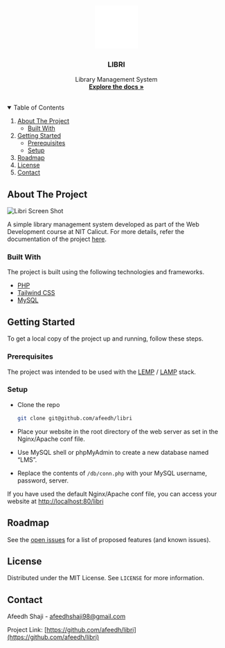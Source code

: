 
<p align="center">
  <a href="https://github.com/othneildrew/Best-README-Template">
    <img src="./static/svg/libri_outline_animated.svg" alt="Logo" width="100" height="100">
  </a>

  <h3 align="center">LIBRI</h3>

  <p align="center">
    Library Management System
    <br />
    <a href="https://github.com/afeedh/libri/docs"><strong>Explore the docs »</strong></a>
    <br />
    <br />
  </p>
</p>



<!-- TABLE OF CONTENTS -->
<details open="open">
  <summary>Table of Contents</summary>
  <ol>
    <li>
      <a href="#about-the-project">About The Project</a>
      <ul>
        <li><a href="#built-with">Built With</a></li>
      </ul>
    </li>
    <li>
      <a href="#getting-started">Getting Started</a>
      <ul>
        <li><a href="#prerequisites">Prerequisites</a></li>
        <li><a href="#setup">Setup</a></li>
      </ul>
    </li>
    <li><a href="#roadmap">Roadmap</a></li>
    <li><a href="#license">License</a></li>
    <li><a href="#contact">Contact</a></li>
  </ol>
</details>



<!-- ABOUT THE PROJECT -->
## About The Project

![Libri Screen Shot][product-screenshot]

A simple library management system developed as part of the Web Development course at NIT Calicut. For more details, refer the documentation of the project [here](https://github.com/afeedh/libri/doc/).

### Built With

The project is built using the following technologies and frameworks.

* [PHP](https://www.php.net/manual/en/)
* [Tailwind CSS](https://tailwindcss.com/docs)
* [MySQL](https://dev.mysql.com/doc/)


<!-- GETTING STARTED -->
## Getting Started

To get a local copy of the project up and running, follow these steps.

### Prerequisites

The project was intended to be used with the [LEMP](https://www.digitalocean.com/community/tutorials/how-to-install-linux-nginx-mysql-php-lemp-stack-in-ubuntu-16-04) 
/ [LAMP](https://www.digitalocean.com/community/tutorials/how-to-install-linux-apache-mysql-php-lamp-stack-ubuntu-18-04) stack.

### Setup

* Clone the repo
   ```sh
   git clone git@github.com/afeedh/libri
   ``` 

* Place your website in the root directory of the web server as set in the Nginx/Apache conf file.

* Use MySQL shell or phpMyAdmin to create a new database named “LMS”.

* Replace the contents of `/db/conn.php` with your MySQL username, password, server.

If you have used the default Nginx/Apache conf file, you can access your website at [http://localhost:80/libri](http://localhost:80/libri)


<!-- ROADMAP -->
## Roadmap

See the [open issues](https://github.com/afeedh/libri/issues) for a list of proposed features (and known issues).


<!-- LICENSE -->
## License

Distributed under the MIT License. See `LICENSE` for more information.


<!-- CONTACT -->
## Contact

Afeedh Shaji - afeedhshaji98@gmail.com

Project Link: [https://github.com/afeedh/libri](https://github.com/afeedh/libri)

[product-screenshot]:https://cdn.glitch.com/36e1bf5d-46aa-4bf1-ac11-131e5426a4d5%2Flogin_libri.png?v=1606148990897